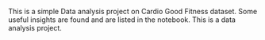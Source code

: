 This is a simple Data analysis project on Cardio Good Fitness dataset.
Some useful insights are found and are listed in the notebook.
This is a data analysis project.
